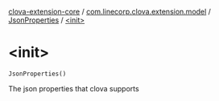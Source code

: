 [clova-extension-core](../../index.md) / [com.linecorp.clova.extension.model](../index.md) / [JsonProperties](index.md) / [&lt;init&gt;](./-init-.md)

# &lt;init&gt;

`JsonProperties()`

The json properties that clova supports

